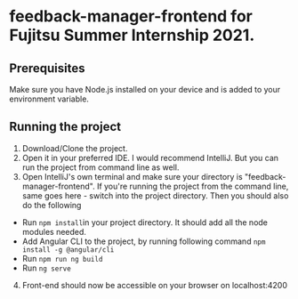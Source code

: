 # feedback-manager-frontend for Fujitsu Summer Internship 2021.

## Prerequisites
Make sure you have Node.js installed on your device and is added to your environment variable.

## Running the project
1. Download/Clone the project.
2. Open it in your preferred IDE. I would recommend IntelliJ. But you can run the project from command line as well.
3. Open IntelliJ's own terminal and make sure your directory is "feedback-manager-frontend". If you're running the project from the command line, same goes here - switch into the project directory. Then you should also do the following
- Run `npm install`in your project directory. It should add all the node modules needed.
- Add Angular CLI to the project, by running following command `npm install -g @angular/cli`
- Run `npm run ng build`
- Run `ng serve` 
4. Front-end should now be accessible on your browser on localhost:4200
